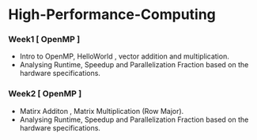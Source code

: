 # High-Performance-Computing

### Week1 [ OpenMP ]
- Intro to OpenMP, HelloWorld , vector addition and multiplication. 
- Analysing Runtime, Speedup and Parallelization Fraction based on the hardware specifications.

### Week2 [ OpenMP ]
- Matirx Additon , Matrix Multiplication (Row Major).
- Analysing Runtime, Speedup and Parallelization Fraction based on the hardware specifications.
